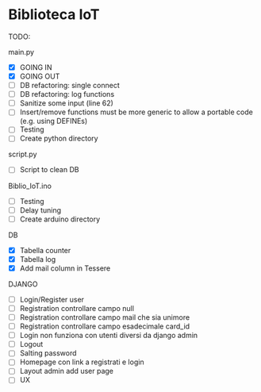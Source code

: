 # Biblioteca IoT


TODO:

main.py
- [x] GOING IN
- [x] GOING OUT
- [ ] DB refactoring: single connect
- [ ] DB refactoring: log functions
- [ ] Sanitize some input (line 62)
- [ ] Insert/remove functions must be more generic to allow a portable code (e.g. using DEFINEs)
- [ ] Testing
- [ ] Create python directory

script.py
- [ ] Script to clean DB 

Biblio_IoT.ino
- [ ] Testing
- [ ] Delay tuning
- [ ] Create arduino directory

DB
- [x] Tabella counter
- [x] Tabella log
- [x] Add mail column in Tessere

DJANGO
- [ ] Login/Register user
- [ ] Registration controllare campo null
- [ ] Registration controllare campo mail che sia unimore
- [ ] Registration controllare campo esadecimale card_id
- [ ] Login non funziona con utenti diversi da django admin
- [ ] Logout
- [ ] Salting password
- [ ] Homepage con link a registrati e login
- [ ] Layout admin add user page
- [ ] UX